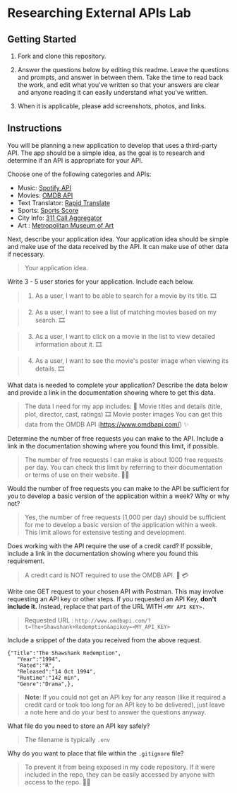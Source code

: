 # Researching External APIs Lab

## Getting Started

1. Fork and clone this repository.

1. Answer the questions below by editing this readme. Leave the questions and prompts, and answer in between them. Take the time to read back the work, and edit what you've written so that your answers are clear and anyone reading it can easily understand what you've written.

1. When it is applicable, please add screenshots, photos, and links.

## Instructions

You will be planning a new application to develop that uses a third-party API. The app should be a simple idea, as the goal is to research and determine if an API is appropriate for your API.

Choose one of the following categories and APIs:

- Music: [Spotify API](https://developer.spotify.com/documentation/web-api)
- Movies: [OMDB API](https://www.omdbapi.com)
- Text Translator: [Rapid Translate](https://rapidapi.com/auth/sign-up?referral=/sibaridev/api/rapid-translate-multi-traduction)
- Sports: [Sports Score](https://rapidapi.com/tipsters/api/sportscore1)
- City Info: [311 Call Aggregator](https://data.cityofnewyork.us/browse?Dataset-Information_Agency=311)
- Art : [Metropolitan Museum of Art ](https://metmuseum.github.io)

Next, describe your application idea. Your application idea should be simple and make use of the data received by the API. It can make use of other data if necessary.

> Your application idea.

Write 3 - 5 user stories for your application. Include each below.

> 1. As a user, I want to be able to search for a movie by its title. 🎞️

> 2. As a user, I want to see a list of matching movies based on my search. 🎞️

> 3. As a user, I want to click on a movie in the list to view detailed information about it. 🎞️

> 4. As a user, I want to see the movie's poster image when viewing its details. 🎞️

What data is needed to complete your application? Describe the data below and provide a link in the documentation showing where to get this data.

> The data I need for my app includes: 
> 🌠 Movie titles and details (title, plot, director, cast, ratings)
> 🎞️ Movie poster images
> You can get this data from the OMDB API (https://www.omdbapi.com/) ✨

Determine the number of free requests you can make to the API. Include a link in the documentation showing where you found this limit, if possible.

> The number of free requests I can make is about 1000 free requests per day. You can check this limit by referring to their documentation or terms of use on their website. 💁‍♂️

Would the number of free requests you can make to the API be sufficient for you to develop a basic version of the application within a week? Why or why not?

> Yes, the number of free requests (1,000 per day) should be sufficient for me to develop a basic version of the application within a week. This limit allows for extensive testing and development.

Does working with the API require the use of a credit card? If possible, include a link in the documentation showing where you found this requirement.

> A credit card is NOT required to use the OMDB API. 🚫 💳

Write one GET request to your chosen API with Postman. This may involve requesting an API key or other steps. If you requested an API Key, **don't include it.** Instead, replace that part of the URL WITH `<MY API KEY>.`

> Requested URL : 
```http://www.omdbapi.com/?t=The+Shawshank+Redemption&apikey=<MY_API_KEY> ```

Include a snippet of the data you received from the above request.

```
{"Title":"The Shawshank Redemption",
   "Year":"1994",
   "Rated":"R",
   "Released":"14 Oct 1994",
   "Runtime":"142 min",
   "Genre":"Drama",},
```

> **Note**: If you could not get an API key for any reason (like it required a credit card or took too long for an API key to be delivered), just leave a note here and do your best to answer the questions anyway.

What file do you need to store an API key safely?

> The filename is typically `.env`

Why do you want to place that file within the `.gitignore` file?

> To prevent it from being exposed in my code repository. If it were included in the repo, they can be easily accessed by anyone with access to the repo. ✌🏽
